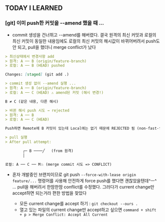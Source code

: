 ## TODAY I LEARNED

### [git] 이미 push한 커밋을 --amend 했을 때 ...

- commit 생성을 건너뛰고 --amend를 해버렸다. 결국 원격의 최신 커밋과 로컬의 최신 커밋이 동일한 내용임에도 로컬의 최신 커밋의 해시값이 바뀌어버려서 push도 안 되고, pull을 했더니 merge conflict가 났다

```markdown
> 최신상태에서 변경사항 add
> 원격: A ── B (origin/feature-branch)
> 로컬: A ── B (HEAD) pushed

Changes: [staged] (git add .)
```

```markdown
> commit 생성 없이 --amend 실행 ...
> 원격: A ── B (origin/feature-branch)
> 로컬: A ── C (HEAD) ⚠️ amend된 커밋 (해시 변경!)

B ≠ C (같은 내용, 다른 해시)
```

```markdown
> 바뀐 해시 push 시도 → rejected
> 원격: A ── B
> 로컬: A ── C (HEAD)

Push하면 Remote에 B 커밋이 있는데 Local에는 없기 때문에 REJECTED 됨 (non-fast-forward)
```

```markdown
> pull 실행
> After pull attempt:

        ┌─ B ────╱   (from 원격)
        │

로컬: A ── C ── M💥 (merge commit 시도 => CONFLICT)
```

- 혼자 개발중인 브랜치이므로 git push `--force-with-lease origin feature/...` 명령어를 사용해 안전하게 force push를 했다면 괜찮았을텐데^ㅡ^ ... pull을 해버려서 한땀한땀 conflict를 수정했다. 그러다가 current change만 accept하면 되는거라 편한 방법을 찾았다

  - 모든 current change를 accept 하기 : `git checkout --ours .`
  - 열고 있는 파일의 current change만 accept하고 싶으면 `command + shift + p > Merge Conflict: Accept All Current`
